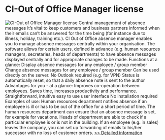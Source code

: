 # CI-Out of Office Manager license
![CI-Out of Office Manager license](https://mycommerce.akamaized.net/api/pimages/P300295722/BIG/300295722.PNG)
Central management of absence messages
It’s vital to keep customers and business partners informed when their emails can’t be answered for the time being (for instance due to illness, holiday, training etc.).
CI Out of Office absence manager enables you to manage absence messages centrally within your organisation. The software allows for certain users, defined in advance (e.g. human resources managers, secretaries, heads of departments) to have absence messages displayed centrally and for appropriate changes to be made.
Functions at a glance:
Display absence messages for any employee / group member
Change absence messages for any employee / group member
Can be used directly on the server. No Outlook required (e.g. for VPN)
Status is automatically reset, so that a daily absence note is sent to the author
Advantages for you - at a glance:
Improves co-operation between employees.
Saves time, increases productivity and performance.
Straightforward, intuitive easy to use user interface
No installation required
Examples of use:
Human resources department notifies absence if an employee is ill or has to be out of the office for a short period of time.
The human resources department can ensure that an absence message is set, for example for vacations.
Heads of department are able to check if a particular employee is or is not in the building.
If an employee (e.g. in sales) leaves the company, you can set up forwarding of emails to his/her successor with no loss of customer orders.
[>> Detailed information](https://secure.shareit.com/shareit/product.html?productid=300295722&affiliateid=200057808)